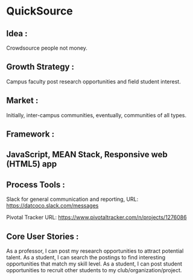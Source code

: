 QuickSource
=====

Idea :
-----------------------------------------------------------------------------
Crowdsource people not money. 

Growth Strategy :
-----------------------------------------------------------------------------
Campus faculty post research opportunities and field student interest.

Market :
-----------------------------------------------------------------------------
Initially, inter-campus communities,
eventually, communities of all types. 

Framework :
-----------------------------------------------------------------------------
JavaScript,
MEAN Stack,
Responsive web (HTML5) app
-----------------------------------------------------------------------------
Process Tools :
-----------------------------------------------------------------------------
Slack for general communication and reporting,
  URL: https://datcoco.slack.com/messages
  
Pivotal Tracker
  URL: https://www.pivotaltracker.com/n/projects/1276086

Core User Stories :
-----------------------------------------------------------------------------
As a professor, I can post my research opportunities to attract potential talent. 
As a student, I can search the postings to find interesting opportunities that match my skill level. 
As a student, I can post student opportunities to recruit other students to my club/organization/project. 


